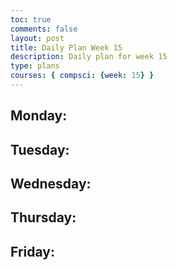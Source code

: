 ```yaml
---
toc: true
comments: false
layout: post
title: Daily Plan Week 15
description: Daily plan for week 15
type: plans
courses: { compsci: {week: 15} }
---
```


## Monday:
> 

## Tuesday:
> 
## Wednesday:
> 

## Thursday:
> 

## Friday:
> 